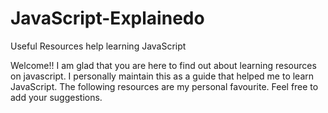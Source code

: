 # JavaScript-Explainedo
Useful Resources help learning JavaScript

Welcome!! I am glad that you are here to find out about learning resources on javascript. I personally maintain this as a guide that helped me to learn JavaScript. The following resources are my personal favourite. Feel free to add your suggestions.
